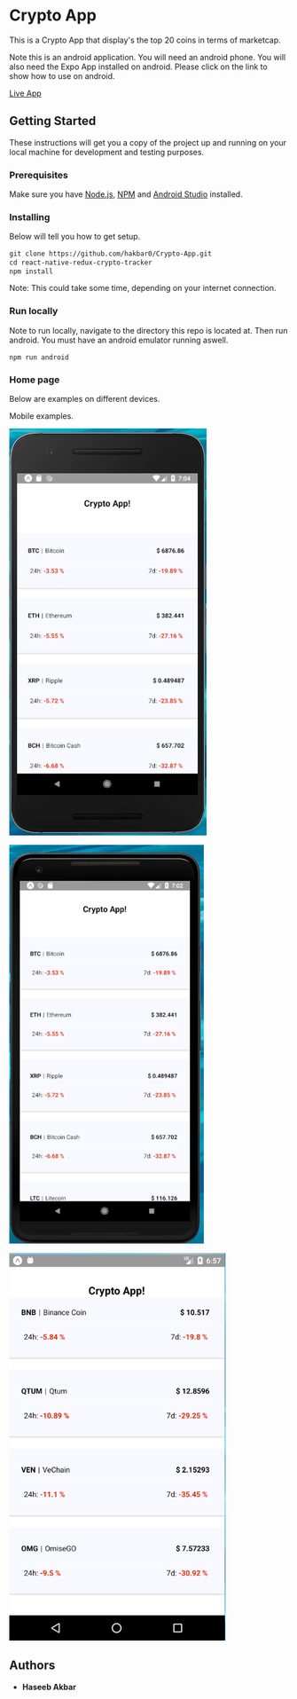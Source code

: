 # Crypto App

This is a Crypto App that display's the top 20 coins in terms of marketcap.

Note this is an android application. You will need an android phone. 
You will also need the Expo App installed on android. Please click on the link
to show how to use on android. 

[Live App](https://expo.io/@hakbar0/your-app-slug)


## Getting Started

These instructions will get you a copy of the project up and running on your local machine for development and testing purposes.

### Prerequisites

Make sure you have [Node.js](https://nodejs.org/en/), [NPM](https://www.npmjs.com/) and [Android Studio](https://developer.android.com/studio/index.html) installed.

### Installing

Below will tell you how to get setup.

```
git clone https://github.com/hakbar0/Crypto-App.git
cd react-native-redux-crypto-tracker
npm install
```

Note: This could take some time, depending on your internet connection.

### Run locally

Note to run locally, navigate to the directory this repo is located at. Then run android. 
You must have an android emulator running aswell.

```
npm run android
```

### Home page

Below are examples on different devices.

Mobile examples.

![alt text](/react-native-redux-crypto-tracker/images/mobile.png)

![alt text](/react-native-redux-crypto-tracker/images/mobile1.png)

![alt text](/react-native-redux-crypto-tracker/images/mobile2.png)

## Authors

* **Haseeb Akbar**


